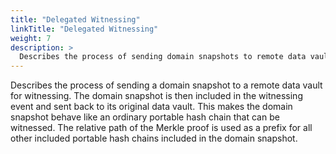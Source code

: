 ```yaml
---
title: "Delegated Witnessing"
linkTitle: "Delegated Witnessing"
weight: 7
description: >
  Describes the process of sending domain snapshots to remote data vaults.
---
```


Describes the process of sending a domain snapshot to a remote data vault for
witnessing. The domain snapshot is then included in the witnessing event and
sent back to its original data vault. This makes the domain snapshot behave
like an ordinary portable hash chain that can be witnessed. The relative path
of the Merkle proof is used as a prefix for all other included portable hash
chains included in the domain snapshot.
